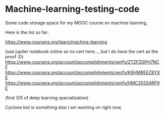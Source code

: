 # Machine-learning-testing-code
Some code storage space for my MOOC course on machine learning, 

Here is the list so far:

https://www.coursera.org/learn/machine-learning

(use jupiter notebook online so no cert here..., but I do have the cert as the proof :D)
https://www.coursera.org/account/accomplishments/verify/ZTZFZGPH7NCF
https://www.coursera.org/account/accomplishments/verify/K6HMREEZ8YXE
https://www.coursera.org/account/accomplishments/verify/HMC255S4RF9E

(first 3/5 of deep learning specialization)

Cyclone bot is something else I am working on right now, 
